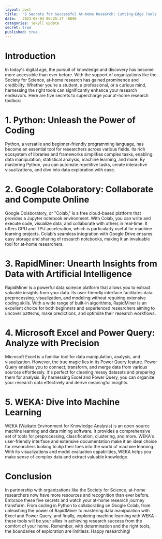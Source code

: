 ```yaml
---
layout: post
title:  "5 Secrets for Successful At-Home Research: Cutting-Edge Tools for Productivity and Exploration"
date:   2023-08-04 06:25:17 -0800
categories: jekyll update
secret: true
published: true
---
```


# Introduction

In today's digital age, the pursuit of knowledge and discovery has become more accessible than ever before. With the support of organizations like the Society for Science, at-home research has gained prominence and credibility. Whether you're a student, a professional, or a curious mind, harnessing the right tools can significantly enhance your research endeavors. Here are five secrets to supercharge your at-home research toolbox:

# **1. Python: Unleash the Power of Coding**

Python, a versatile and beginner-friendly programming language, has become an essential tool for researchers across various fields. Its rich ecosystem of libraries and frameworks simplifies complex tasks, enabling data manipulation, statistical analysis, machine learning, and more. By mastering Python, you can automate repetitive tasks, create interactive visualizations, and dive into data exploration with ease.

# **2. Google Colaboratory: Collaborate and Compute Online**

Google Colaboratory, or "Colab," is a free cloud-based platform that provides a Jupyter notebook environment. With Colab, you can write and execute code, visualize data, and collaborate with others in real-time. It offers GPU and TPU acceleration, which is particularly useful for machine learning projects. Colab's seamless integration with Google Drive ensures easy storage and sharing of research notebooks, making it an invaluable tool for at-home researchers.

# **3. RapidMiner: Unearth Insights from Data with Artificial Intelligence**

RapidMiner is a powerful data science platform that allows you to extract valuable insights from your data. Its user-friendly interface facilitates data preprocessing, visualization, and modeling without requiring extensive coding skills. With a wide range of built-in algorithms, RapidMiner is an excellent choice for both beginners and experienced researchers aiming to uncover patterns, make predictions, and optimize their research workflows.

# **4. Microsoft Excel and Power Query: Analyze with Precision**

Microsoft Excel is a familiar tool for data manipulation, analysis, and visualization. However, the true magic lies in its Power Query feature. Power Query enables you to connect, transform, and merge data from various sources effortlessly. It's perfect for cleaning messy datasets and preparing them for analysis. By harnessing Excel and Power Query, you can organize your research data effectively and derive meaningful insights.

# **5. WEKA: Dive into Machine Learning**

WEKA (Waikato Environment for Knowledge Analysis) is an open-source machine learning and data mining software. It provides a comprehensive set of tools for preprocessing, classification, clustering, and more. WEKA's user-friendly interface and extensive documentation make it an ideal choice for researchers looking to dip their toes into the world of machine learning. With its visualizations and model evaluation capabilities, WEKA helps you make sense of complex data and extract valuable knowledge.

# Conclusion

In partnership with organizations like the Society for Science, at-home researchers now have more resources and recognition than ever before. Embrace these five secrets and watch your at-home research journey transform. From coding in Python to collaborating on Google Colab, from unleashing the power of RapidMiner to mastering data manipulation with Excel and Power Query, and finally, exploring machine learning with WEKA - these tools will be your allies in achieving research success from the comfort of your home. Remember, with determination and the right tools, the boundaries of exploration are limitless. Happy researching!

